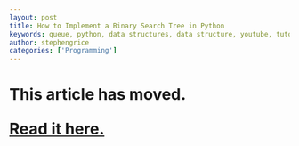 ```yaml
---
layout: post
title: How to Implement a Binary Search Tree in Python
keywords: queue, python, data structures, data structure, youtube, tutorial, learning, education, how to
author: stephengrice
categories: ['Programming']
---
```


<h1>

This article has moved.

<a href="https://linebylinecode.com/2018/04/19/how-to-implement-a-binary-search-tree-in-python/">Read it here.</a>

</h1>
